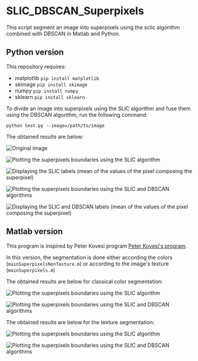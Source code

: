 # SLIC_DBSCAN_Superpixels
This script segment an image into superpixels using the sclic algorithm combined with DBSCAN in Matlab and Python.

## Python version

This repository requires:
* matplotlib `pip install matplotlib`
* skimage `pip install skimage`
* numpy `pip install numpy`
* sklearn `pip install sklearn`

To divide an image into superpixels using the SLIC algorithm and fuse them using the DBSCAN algorithm, run the following command:

`python test.py --image=/path/to/image`

The obtained results are below:

![Original image](Original_image.png)

![Plotting the superpixels boundaries using the SLIC algorithm](SLIC_boundaries.png)

![Displaying the SLIC labels (mean of the values of the pixel composing the superpixel)](SLIC_labels.png)

![Plotting the superpixels boundaries using the SLIC and DBSCAN algorithms](SLIC_DBSCAN_boundaries.png)

![Displaying the SLIC and DBSCAN labels (mean of the values of the pixel composing the superpixel)](SLIC_DBSCAN_labels.png)

## Matlab version

This program is inspired by Peter Kovesi program [Peter Kovesi's program](https://www.peterkovesi.com/projects/segmentation/). 

In this version, the segmentation is done either according the colors (`mainSuperpixelsNonTexture.m`) or according to the image's texture (`mainSuperpixels.m`)

The obtained results are below for classical color segmentation:

![Plotting the superpixels boundaries using the SLIC algorithm](SLIC_boundaries_matlab_rgb.png)

![Plotting the superpixels boundaries using the SLIC and DBSCAN algorithms](SLIC_DBSCAN_boundaries_matlab_rgb.png)

The obtained results are below for the texture segmentation:

![Plotting the superpixels boundaries using the SLIC algorithm](SLIC_boundaries_matlab.png)

![Plotting the superpixels boundaries using the SLIC and DBSCAN algorithms](SLIC_DBSCAN_boundaries_matlab.png)
